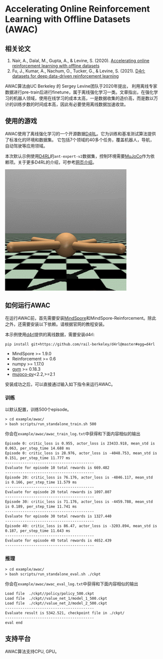 # Accelerating Online Reinforcement Learning with Offline Datasets (AWAC)

## 相关论文

1. Nair, A.,  Dalal, M., Gupta, A., & Levine, S. (2020). [Accelerating online reinforcement learning with offline datasets](https://arxiv.org/abs/2006.09359)
2. Fu, J., Kumar, A., Nachum, O., Tucker, G., & Levine, S. (2021). [D4rl: datasets for deep data-driven reinforcement learning](https://arxiv.org/abs/2004.07219)

AWAC算法由UC Berkeley 的 Sergey Levine团队于2020年提出， 利用离线专家数据进行pre-train后进行finetune，属于离线强化学习一类。文章指出，在强化学习的机器人领域，使用在线学习的成本太高，一是数据收集的造价高，而是数以万计的训练步数的时间成本高，因此有必要使用离线数据加速收敛。

## 使用的游戏

AWAC使用了离线强化学习的一个开源数据[D4RL](https://arxiv.org/abs/2004.07219)。它为训练和基准测试算法提供了标准化的环境和数据集。
它包括7个领域的40多个任务，覆盖机器人，导航，自动驾驶等应用领域。

本次默认示例使用[D4RL](https://github.com/Farama-Foundation/D4RL)的`ant-expert-v2`数据集，控制环境需要[MuJoCo](https://github.com/openai/mujoco-py)作为依赖项。关于更多D4RL的介绍，可参考[网页介绍](https://sites.google.com/view/d4rl/home)。

<img src="../../docs/images/ant.gif" alt="ant" style="zoom:80%;" />

## 如何运行AWAC

在运行AWAC前，首先需要安装[MindSpore](https://www.mindspore.cn/install)和MindSpore-Reinforcement。除此之外，还需要安装以下依赖。请根据官网的教程安装。

本示例使用[d4rl](https://github.com/Farama-Foundation/d4rl)提供的离线数据，需要安装d4rl:

```bash
pip install git+https://github.com/rail-berkeley/d4rl@master#egg=d4rl
```

- MindSpore >= 1.9.0
- Reinforcement >= 0.6
- numpy >= 1.17.0
- [gym](https://github.com/openai/gym) >= 0.18.3
- [mujoco-py](https://github.com/openai/mujoco-py)<2.2,>=2.1

安装成功之后，可以直接通过输入如下指令来运行AWAC。

### 训练

以默认配置，训练500个episode。

```shell
> cd example/awac/
> bash scripts/run_standalone_train.sh 500
```

你会在`example/awac/awac_train_log.txt`中获得和下面内容相似的输出

```shell
Episode 0: critic_loss is 0.955, actor_loss is 23433.918, mean_std is 0.063, per_step_time 14.688 ms
Episode 0: critic_loss is 28.976, actor_loss is -4048.753, mean_std is 0.151, per_step_time 11.777 ms
-----------------------------------------
Evaluate for episode 10 total rewards is 669.482
-----------------------------------------
Episode 20: critic_loss is 76.176, actor_loss is -4846.117, mean_std is 0.166, per_step_time 11.579 ms
-----------------------------------------
Evaluate for episode 20 total rewards is 1097.807
-----------------------------------------
Episode 30: critic_loss is 71.176, actor_loss is -4459.788, mean_std is 0.189, per_step_time 11.741 ms
-----------------------------------------
Evaluate for episode 30 total rewards is 1327.440
-----------------------------------------
Episode 40: critic_loss is 86.47, actor_loss is -3203.894, mean_std is 0.187, per_step_time 11.643 ms
-----------------------------------------
Evaluate for episode 40 total rewards is 4652.439
-----------------------------------------
```

### 推理

```shell
> cd example/awac/
> bash scripts/run_standalone_eval.sh ./ckpt
```

你会在`example/awac/awac_eval_log.txt`中获得和下面内容相似的输出

```shell
Load file  ./ckpt//policy/policy_500.ckpt
Load file  ./ckpt//value_net_1/model_1_500.ckpt
Load file  ./ckpt//value_net_2/model_2_500.ckpt
-----------------------------------------
Evaluate result is 5342.521, checkpoint file in ./ckpt/
-----------------------------------------
eval end
```

## 支持平台

AWAC算法支持CPU, GPU。
